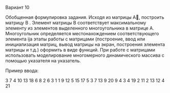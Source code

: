 Вариант 10

Обобщенная формулировка задания. Исходя из матрицы A, построить матрицу B . Элемент матрицы В соответствует максимальному элементу из элементов выделенного многоугольника в матрице А. Многоугольник определяется местонахождением соответствующего элемента ija этапы работы с матрицами (построение, ввод или инициализация матриц, вывод матрицы на экран, построения элемента матрицы и т.д.) оформить в виде функций. При работе с матрицами использовать моделирование многомерного динамического массива с помощью указателя на указатель. 

Пример ввода:

 3   7   4  10  13  18
 6   8   2   6   3   1
 1   9  12   5  15  17
 5   3   7  13   9  20
 9   4   3   4  19   2
11   2  13  12   4  21
